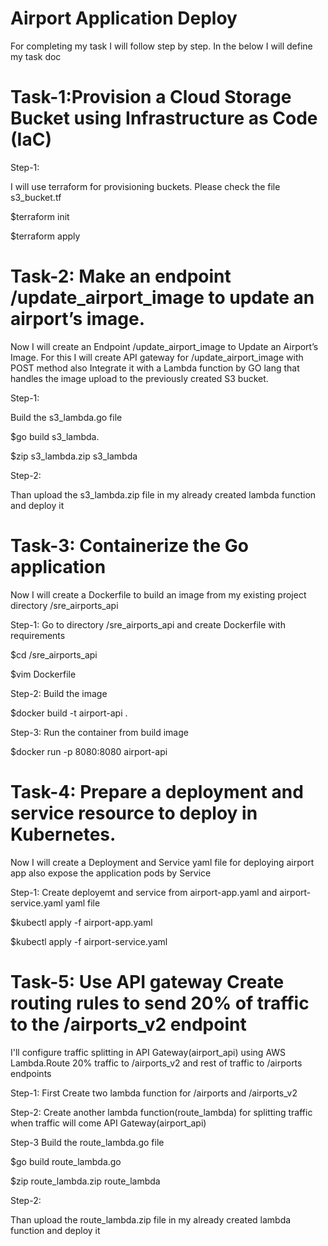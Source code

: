 # Airport Application Deploy
For completing my task I will follow step by step. In the below I will define my task doc

# Task-1:Provision a Cloud Storage Bucket using Infrastructure as Code (IaC)

Step-1:

I will use terraform for provisioning buckets. Please check the file s3_bucket.tf 

$terraform init

$terraform apply

# Task-2: Make an endpoint /update_airport_image to update an airport’s image.

Now I will create an Endpoint /update_airport_image to Update an Airport’s Image. For this I will create API gateway for  /update_airport_image with POST method 
also Integrate it with a Lambda function by GO lang that handles the image upload to the previously created S3 bucket.

Step-1:

Build the s3_lambda.go file

$go build s3_lambda.

$zip s3_lambda.zip s3_lambda

Step-2:

Than upload the s3_lambda.zip file in my already created lambda function and deploy it 

# Task-3: Containerize the Go application

Now I will  create a Dockerfile to build an image from my existing project directory /sre_airports_api

Step-1: Go to directory /sre_airports_api and create Dockerfile with requirements

$cd /sre_airports_api 

$vim Dockerfile

Step-2: Build the image

$docker build -t airport-api .

Step-3: Run the container from build image 

$docker run -p 8080:8080 airport-api

# Task-4: Prepare a deployment and service resource to deploy in Kubernetes.

Now I will create a Deployment and Service yaml file for deploying airport app also expose the application pods by Service

Step-1: Create deployemt and service from airport-app.yaml  and airport-service.yaml yaml file 

$kubectl apply -f airport-app.yaml

$kubectl apply -f airport-service.yaml

# Task-5: Use API gateway Create routing rules to send 20% of traffic to the /airports_v2 endpoint

I'll configure traffic splitting in API Gateway(airport_api) using AWS Lambda.Route 20% traffic to /airports_v2 and rest of traffic to /airports endpoints 

Step-1:
First Create two lambda function for /airports and /airports_v2

Step-2:
Create another lambda function(route_lambda) for splitting traffic when traffic will come API Gateway(airport_api) 

Step-3
Build the route_lambda.go file

$go build route_lambda.go

$zip route_lambda.zip route_lambda

Step-2:

Than upload the route_lambda.zip file in my already created lambda function and deploy it 